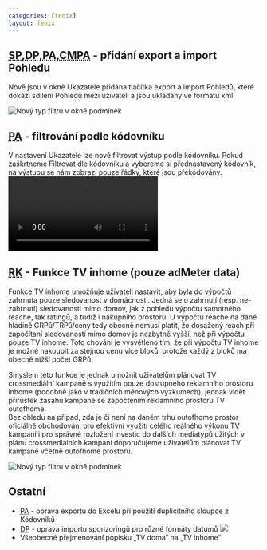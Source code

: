 ```yaml
---
categories: [fenix]
layout: fenix
---
```

## <abbr title="Strategický plán">SP</abbr>,<abbr title="Detailní plán">DP</abbr>,<abbr title="Postanalýza">PA</abbr>,<abbr title="Crosmedialní Postanalýza v Admeter datech">CMPA</abbr> - přidání  export a import Pohledu
Nově jsou v okně Ukazatele přidána tlačítka export a import Pohledů, které dokáží sdílení Pohledů mezi uživateli a jsou ukládány ve formátu xml

![Nový typ filtru v okně podmínek]({{site.url}}/data/fen-5899.jpg)

## <abbr title="Postanalýza">PA</abbr> - filtrování podle kódovníku
V nastavení Ukazatele lze nově filtrovat výstup podle kódovníku. Pokud zaškrtneme Filtrovat dle kódovníku a vybereme si přednastavený kódovník, na výstupu se nám zobrazí pouze řádky, které jsou překódovány.
 <video src="{{site.url}}/data/PA_filtr_kodovniku.mp4" type="video/mp4" controls></video>
 
## <abbr title="Reachové křivky">RK</abbr> - Funkce TV inhome (pouze adMeter data)
<p>Funkce TV inhome umožňuje uživateli nastavit, aby byla do výpočtů zahrnuta pouze sledovanost v domácnosti. Jedná se o zahrnutí (resp. ne-zahrnutí) sledovanosti mimo domov, jak z pohledu výpočtu samotného reache, tak ratingů, a tudíž i nákupního prostoru. U výpočtu reache na dané hladině GRPů/TRPů/ceny tedy obecně nemusí platit, že dosažený reach při započítaní sledovaností mimo domov je nezbytně vyšší, než při výpočtu pouze TV inhome. Toto chování je vysvětleno tím, že při výpočtu TV inhome je možné nakoupit za stejnou cenu více bloků, protože každý z bloků má obecně nižší počet GRPů.</p>
<p>Smyslem této funkce je jednak umožnit uživatelům plánovat TV crossmediální kampaně s využitím pouze dostupného reklamního prostoru inhome (podobně jako v tradičních měnových výzkumech), jednak vidět přírůstek zásahu kampaně se započtením reklamního prostoru TV outofhome.<br/>
Bez ohledu na případ, zda je či není na daném trhu outofhome prostor oficiálně obchodován, pro efektivní využití celého reálného výkonu TV kampaní i pro správné rozložení investic do dalších mediatypů užitých v plánu crossmediálních kampaní doporučujeme uživatelům plánovat TV kampaně včetně outofhome prostoru.</p>

![Nový typ filtru v okně podmínek]({{site.url}}/data/fen-6317_TV_inhome.jpg)

## Ostatní
<ul><li><abbr title="Postanalýza">PA</abbr> -  oprava exportu do Excelu při použití duplicitního sloupce z Kódovníků</li>
<li><abbr title="Detailní plán">DP</abbr> -  oprava importu sponzoringů pro různé formáty datumů <img src="{{site.url}}/data/tlacitko_sponzoring.jpg"></li>
<li>Všeobecné přejmenování popisku „TV doma“ na „TV inhome“</li></ul>





